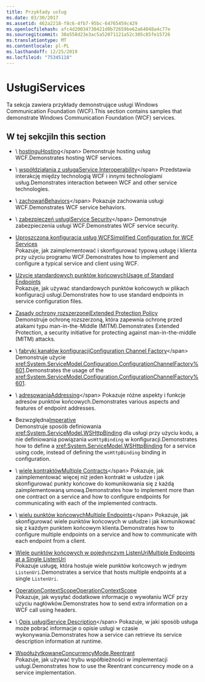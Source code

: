 ```yaml
---
title: Przykłady usług
ms.date: 03/30/2017
ms.assetid: 462a2218-f8c6-4fb7-95bc-64765459c429
ms.openlocfilehash: afc4d20034730421d0b72659be62a64048a4c77e
ms.sourcegitcommit: 30a558d23e3ac5a52071121a52c305c85fe15726
ms.translationtype: MT
ms.contentlocale: pl-PL
ms.lasthandoff: 12/25/2019
ms.locfileid: "75345118"
---
```

# <a name="services"></a><span data-ttu-id="e36df-102">Usługi</span><span class="sxs-lookup"><span data-stu-id="e36df-102">Services</span></span>

<span data-ttu-id="e36df-103">Ta sekcja zawiera przykłady demonstrujące usługi Windows Communication Foundation (WCF).</span><span class="sxs-lookup"><span data-stu-id="e36df-103">This section contains samples that demonstrate Windows Communication Foundation (WCF) services.</span></span>

## <a name="in-this-section"></a><span data-ttu-id="e36df-104">W tej sekcji</span><span class="sxs-lookup"><span data-stu-id="e36df-104">In this section</span></span>

- <span data-ttu-id="e36df-105">\ [hostingu](../../../../docs/framework/wcf/feature-details/hosting.md)</span><span class="sxs-lookup"><span data-stu-id="e36df-105">[Hosting](../../../../docs/framework/wcf/feature-details/hosting.md)\</span></span>
<span data-ttu-id="e36df-106">Demonstruje hosting usług WCF.</span><span class="sxs-lookup"><span data-stu-id="e36df-106">Demonstrates hosting WCF services.</span></span>

- <span data-ttu-id="e36df-107">\ [współdziałania z usługą](service-interoperability.md)</span><span class="sxs-lookup"><span data-stu-id="e36df-107">[Service Interoperability](service-interoperability.md)\</span></span>
<span data-ttu-id="e36df-108">Przedstawia interakcję między technologią WCF i innymi technologiami usług.</span><span class="sxs-lookup"><span data-stu-id="e36df-108">Demonstrates interaction between WCF and other service technologies.</span></span>

- <span data-ttu-id="e36df-109">\ [zachowań](behaviors.md)</span><span class="sxs-lookup"><span data-stu-id="e36df-109">[Behaviors](behaviors.md)\</span></span>
<span data-ttu-id="e36df-110">Pokazuje zachowania usługi WCF.</span><span class="sxs-lookup"><span data-stu-id="e36df-110">Demonstrates WCF service behaviors.</span></span>

- <span data-ttu-id="e36df-111">\ [zabezpieczeń usługi](service-security.md)</span><span class="sxs-lookup"><span data-stu-id="e36df-111">[Service Security](service-security.md)\</span></span>
<span data-ttu-id="e36df-112">Demonstruje zabezpieczenia usługi WCF.</span><span class="sxs-lookup"><span data-stu-id="e36df-112">Demonstrates WCF service security.</span></span>

- <span data-ttu-id="e36df-113">[Uproszczona konfiguracja usług WCF](simplified-configuration-for-wcf-services.md)</span><span class="sxs-lookup"><span data-stu-id="e36df-113">[Simplified Configuration for WCF Services](simplified-configuration-for-wcf-services.md)</span></span>\
<span data-ttu-id="e36df-114">Pokazuje, jak zaimplementować i skonfigurować typową usługę i klienta przy użyciu programu WCF.</span><span class="sxs-lookup"><span data-stu-id="e36df-114">Demonstrates how to implement and configure a typical service and client using WCF.</span></span>

- <span data-ttu-id="e36df-115">[Użycie standardowych punktów końcowych](usage-of-standard-endpoints.md)</span><span class="sxs-lookup"><span data-stu-id="e36df-115">[Usage of Standard Endpoints](usage-of-standard-endpoints.md)</span></span>\
<span data-ttu-id="e36df-116">Pokazuje, jak używać standardowych punktów końcowych w plikach konfiguracji usługi.</span><span class="sxs-lookup"><span data-stu-id="e36df-116">Demonstrates how to use standard endpoints in service configuration files.</span></span>

- <span data-ttu-id="e36df-117">[Zasady ochrony rozszerzonej](extended-protection-policy.md)</span><span class="sxs-lookup"><span data-stu-id="e36df-117">[Extended Protection Policy](extended-protection-policy.md)</span></span>\
<span data-ttu-id="e36df-118">Demonstruje ochronę rozszerzoną, która zapewnia ochronę przed atakami typu man-in-the-Middle (MITM).</span><span class="sxs-lookup"><span data-stu-id="e36df-118">Demonstrates Extended Protection, a security initiative for protecting against man-in-the-middle (MITM) attacks.</span></span>

- <span data-ttu-id="e36df-119">\ [fabryki kanałów konfiguracji](configuration-channel-factory.md)</span><span class="sxs-lookup"><span data-stu-id="e36df-119">[Configuration Channel Factory](configuration-channel-factory.md)\</span></span>
<span data-ttu-id="e36df-120">Demonstruje użycie <xref:System.ServiceModel.Configuration.ConfigurationChannelFactory%601>.</span><span class="sxs-lookup"><span data-stu-id="e36df-120">Demonstrates the usage of the <xref:System.ServiceModel.Configuration.ConfigurationChannelFactory%601>.</span></span>

- <span data-ttu-id="e36df-121">\ [adresowania](addressing.md)</span><span class="sxs-lookup"><span data-stu-id="e36df-121">[Addressing](addressing.md)\</span></span>
<span data-ttu-id="e36df-122">Pokazuje różne aspekty i funkcje adresów punktów końcowych.</span><span class="sxs-lookup"><span data-stu-id="e36df-122">Demonstrates various aspects and features of endpoint addresses.</span></span>

- <span data-ttu-id="e36df-123">[](imperative.md) Bezwzględna</span><span class="sxs-lookup"><span data-stu-id="e36df-123">[Imperative](imperative.md)</span></span>\
<span data-ttu-id="e36df-124">Demonstruje sposób definiowania <xref:System.ServiceModel.WSHttpBinding> dla usługi przy użyciu kodu, a nie definiowania powiązania `wsHttpBinding` w konfiguracji.</span><span class="sxs-lookup"><span data-stu-id="e36df-124">Demonstrates how to define a <xref:System.ServiceModel.WSHttpBinding> for a service using code, instead of defining the `wsHttpBinding` binding in configuration.</span></span>

- <span data-ttu-id="e36df-125">\ [wiele kontraktów](multiple-contracts.md)</span><span class="sxs-lookup"><span data-stu-id="e36df-125">[Multiple Contracts](multiple-contracts.md)\</span></span>
<span data-ttu-id="e36df-126">Pokazuje, jak zaimplementować więcej niż jeden kontrakt w usłudze i jak skonfigurować punkty końcowe do komunikowania się z każdą zaimplementowaną umową.</span><span class="sxs-lookup"><span data-stu-id="e36df-126">Demonstrates how to implement more than one contract on a service and how to configure endpoints for communicating with each of the implemented contracts.</span></span>

- <span data-ttu-id="e36df-127">\ [wielu punktów końcowych](multiple-endpoints.md)</span><span class="sxs-lookup"><span data-stu-id="e36df-127">[Multiple Endpoints](multiple-endpoints.md)\</span></span>
<span data-ttu-id="e36df-128">Pokazuje, jak skonfigurować wiele punktów końcowych w usłudze i jak komunikować się z każdym punktem końcowym klienta.</span><span class="sxs-lookup"><span data-stu-id="e36df-128">Demonstrates how to configure multiple endpoints on a service and how to communicate with each endpoint from a client.</span></span>

- <span data-ttu-id="e36df-129">[Wiele punktów końcowych w pojedynczym ListenUri](multiple-endpoints-at-a-single-listenuri.md)</span><span class="sxs-lookup"><span data-stu-id="e36df-129">[Multiple Endpoints at a Single ListenUri](multiple-endpoints-at-a-single-listenuri.md)</span></span>\
<span data-ttu-id="e36df-130">Pokazuje usługę, która hostuje wiele punktów końcowych w jednym `ListenUri`.</span><span class="sxs-lookup"><span data-stu-id="e36df-130">Demonstrates a service that hosts multiple endpoints at a single `ListenUri`.</span></span>

- <span data-ttu-id="e36df-131">[OperationContextScope](operationcontextscope.md)</span><span class="sxs-lookup"><span data-stu-id="e36df-131">[OperationContextScope](operationcontextscope.md)</span></span>\
<span data-ttu-id="e36df-132">Pokazuje, jak wysyłać dodatkowe informacje o wywołaniu WCF przy użyciu nagłówków.</span><span class="sxs-lookup"><span data-stu-id="e36df-132">Demonstrates how to send extra information on a WCF call using headers.</span></span>

- <span data-ttu-id="e36df-133">\ [Opis usługi](service-description.md)</span><span class="sxs-lookup"><span data-stu-id="e36df-133">[Service Description](service-description.md)\</span></span>
<span data-ttu-id="e36df-134">Pokazuje, w jaki sposób usługa może pobrać informacje o opisie usługi w czasie wykonywania.</span><span class="sxs-lookup"><span data-stu-id="e36df-134">Demonstrates how a service can retrieve its service description information at runtime.</span></span>

- <span data-ttu-id="e36df-135">[Współużytkowane](concurrencymode-reentrant.md)</span><span class="sxs-lookup"><span data-stu-id="e36df-135">[ConcurrencyMode.Reentrant](concurrencymode-reentrant.md)</span></span>\
<span data-ttu-id="e36df-136">Pokazuje, jak używać trybu współbieżności w implementacji usługi.</span><span class="sxs-lookup"><span data-stu-id="e36df-136">Demonstrates how to use the Reentrant concurrency mode on a service implementation.</span></span>

